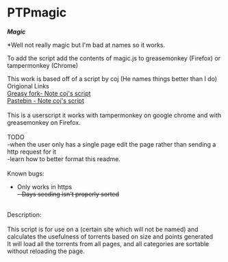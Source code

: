 # PTPmagic
***Magic***

*Well not really magic but I'm bad at names so it works.

To add the script add the contents of magic.js to greasemonkey (Firefox) or tampermonkey (Chrome)

This work is based off of a script by coj (He names things better than I do)<br>
Origional Links<br>
<a href="https://greasyfork.org/en/scripts/7498-ptp-average-bp-year-gib">Greasy fork- Note coj's script</a><br>
<a href="http://pastebin.com/xYFnCVJa">Pastebin - Note coj's script</a><br>
<br>
This is a userscript it works with tampermonkey on google chrome and with greasemonkey on Firefox.<br>
<br>
TODO<br>
-when the user only has a single page edit the page rather than sending a http request for it<br>
-learn how to better format this readme.
<br><br>
Known bugs:<br>
- Only works in https<br>
~~- Days seeding isn't properly sorted~~ <br>
<br>
Description:<br>
<br>
This script is for use on a (certain site which will not be named) and calculates the usefulness of torrents based on size and points generated<br>
It will load all the torrents from all pages, and all categories are sortable without reloading the page.<br>
